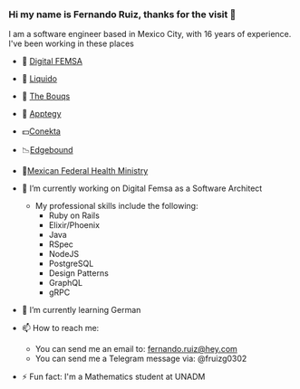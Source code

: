 ### Hi my name is Fernando Ruiz, thanks for the visit 👋

I am a software engineer based in Mexico City, with 16 years of experience. I've been working in these places

- 🏪 [Digital FEMSA](https://www.femsa.com/es/unidades-de-negocio/digital-femsa/)

- 🌊 [Liquido](https://www.liquido.com)

- 💐 [The Bouqs](https://bouqs.com)

- 🚌 [Apptegy](https://apptegy.com/)

- 💵[Conekta](https://conekta.com/)

- 📉[Edgebound](https://conekta.com/)

- 🏥[Mexican Federal Health Ministry](https://www.gob.mx/salud)

- 🔭 I’m currently working on Digital Femsa as a Software Architect
  - My professional skills include the following: 
    - Ruby on Rails
    - Elixir/Phoenix
    - Java
    - RSpec
    - NodeJS
    - PostgreSQL
    - Design Patterns
    - GraphQL
    - gRPC
- 🌱 I’m currently learning German
- 📫 How to reach me:
  - You can send me an email to: fernando.ruiz@hey.com
  - You can send me a Telegram message via: @fruizg0302
- ⚡ Fun fact: I'm a Mathematics student at UNADM


